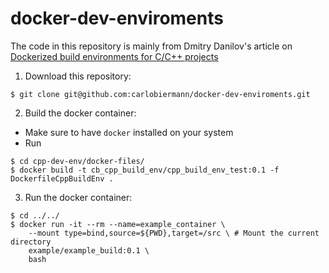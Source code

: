 # docker-dev-enviroments

The code in this repository is mainly from Dmitry Danilov's article on [Dockerized build environments for C/C++ projects](https://ddanilov.me/dockerized-cpp-build)

1. Download this repository:
```
$ git clone git@github.com:carlobiermann/docker-dev-enviroments.git
```

2. Build the docker container: 
- Make sure to have `docker` installed on your system
- Run
```
$ cd cpp-dev-env/docker-files/
$ docker build -t cb_cpp_build_env/cpp_build_env_test:0.1 -f DockerfileCppBuildEnv .
```

3. Run the docker container: 
```
$ cd ../../
$ docker run -it --rm --name=example_container \
	--mount type=bind,source=${PWD},target=/src \ # Mount the current directory
	example/example_build:0.1 \
	bash
```

